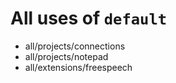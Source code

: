 # All uses of `default`
* all/projects/connections
* all/projects/notepad
* all/extensions/freespeech
